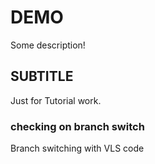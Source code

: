 # DEMO

Some description!

## SUBTITLE

Just for Tutorial work.

### checking on branch switch

Branch switching with VLS code
